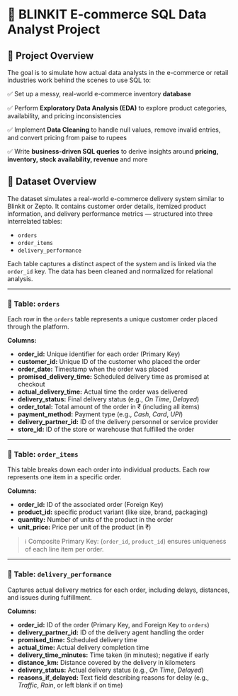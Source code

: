 # 🛒 BLINKIT E-commerce SQL Data Analyst Project

## 📌 Project Overview

The goal is to simulate how actual data analysts in the e-commerce or retail industries work behind the scenes to use SQL to:

✅ Set up a messy, real-world e-commerce inventory **database**

✅ Perform **Exploratory Data Analysis (EDA)** to explore product categories, availability, and pricing inconsistencies

✅ Implement **Data Cleaning** to handle null values, remove invalid entries, and convert pricing from paise to rupees

✅ Write **business-driven SQL queries** to derive insights around **pricing, inventory, stock availability, revenue** and more

## 📁 Dataset Overview

The dataset simulates a real-world e-commerce delivery system similar to Blinkit or Zepto. It contains customer order details, itemized product information, and delivery performance metrics — structured into three interrelated tables:

- `orders`
- `order_items`
- `delivery_performance`

Each table captures a distinct aspect of the system and is linked via the `order_id` key. The data has been cleaned and normalized for relational analysis.

---

### 🧾 Table: `orders`

Each row in the `orders` table represents a unique customer order placed through the platform.

**Columns:**
- **order_id:** Unique identifier for each order (Primary Key)
- **customer_id:** Unique ID of the customer who placed the order
- **order_date:** Timestamp when the order was placed
- **promised_delivery_time:** Scheduled delivery time as promised at checkout
- **actual_delivery_time:** Actual time the order was delivered
- **delivery_status:** Final delivery status (e.g., *On Time*, *Delayed*)
- **order_total:** Total amount of the order in ₹ (including all items)
- **payment_method:** Payment type (e.g., *Cash*, *Card*, *UPI*)
- **delivery_partner_id:** ID of the delivery personnel or service provider
- **store_id:** ID of the store or warehouse that fulfilled the order

---

### 🧾 Table: `order_items`

This table breaks down each order into individual products. Each row represents one item in a specific order.

**Columns:**
- **order_id:** ID of the associated order (Foreign Key)
- **product_id:** specific product variant (like size, brand, packaging)
- **quantity:** Number of units of the product in the order
- **unit_price:** Price per unit of the product (in ₹)

> ℹ️ Composite Primary Key: (`order_id`, `product_id`) ensures uniqueness of each line item per order.

---

### 🧾 Table: `delivery_performance`

Captures actual delivery metrics for each order, including delays, distances, and issues during fulfillment.

**Columns:**
- **order_id:** ID of the order (Primary Key, and Foreign Key to `orders`)
- **delivery_partner_id:** ID of the delivery agent handling the order
- **promised_time:** Scheduled delivery time
- **actual_time:** Actual delivery completion time
- **delivery_time_minutes:** Time taken (in minutes); negative if early
- **distance_km:** Distance covered by the delivery in kilometers
- **delivery_status:** Actual delivery status (e.g., *On Time*, *Delayed*)
- **reasons_if_delayed:** Text field describing reasons for delay (e.g., *Traffic*, *Rain*, or left blank if on time)
